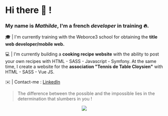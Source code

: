  # Hi there 👋 !
 
   ### My name is _Mathilde_, I'm a french _developer_ in training 🔥.

  🎓 | I'm currently training with the Weborce3 school for obtaining the __title web developer/mobile web.__

  💻 | I'm currently building a __cooking recipe website__ with the ability to post your own recipes with HTML - SASS - Javascript - Symfony.
       At the same time, I create a website for the __association "Tennis de Table Cloysien"__ with HTML - SASS - Vue JS.
                    
  ✉️ | Contact-me : [LinkedIn](https://www.linkedin.com/in/mathilde-peauger/) 
  
  
> The difference between the possible and the impossible lies in the determination that slumbers in you !

<p align="center">
  <a href="https://skillicons.dev">
    <img src="https://skillicons.dev/icons?i=html,css,sass,js,php,symfony,bootstrap,vscode,figma,vuejs&theme=dark" />
  </a>
</p>




